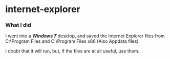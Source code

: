 # internet-explorer
### What I did

I went into a **_Windows 7_** desktop, and saved the Internet Explorer files from C:\Program Files and C:\Program Files x86 (Also Appdata files)

I doubt that it will run, but, if the files are at all useful, use them.
